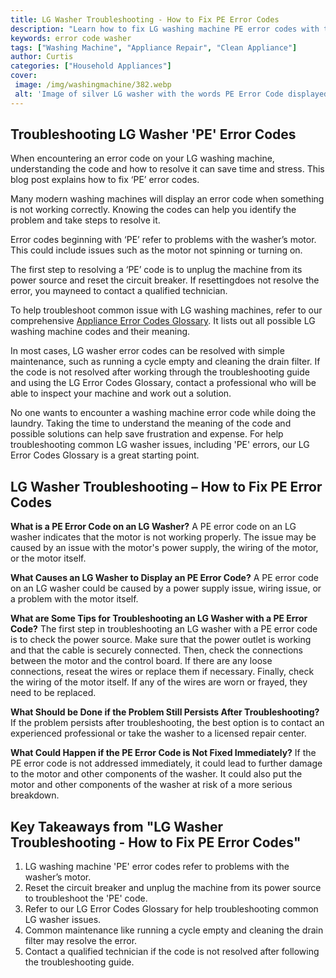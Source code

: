 ```yaml
---
title: LG Washer Troubleshooting - How to Fix PE Error Codes
description: "Learn how to fix LG washing machine PE error codes with this helpful guide We provide detailed instructions to help diagnose and troubleshoot the issue"
keywords: error code washer
tags: ["Washing Machine", "Appliance Repair", "Clean Appliance"]
author: Curtis
categories: ["Household Appliances"]
cover: 
 image: /img/washingmachine/382.webp
 alt: 'Image of silver LG washer with the words PE Error Code displayed on its screen'
---
```

## Troubleshooting LG Washer 'PE' Error Codes
When encountering an error code on your LG washing machine, understanding the code and how to resolve it can save time and stress. This blog post explains how to fix ‘PE’ error codes.

Many modern washing machines will display an error code when something is not working correctly. Knowing the codes can help you identify the problem and take steps to resolve it.

Error codes beginning with ‘PE’ refer to problems with the washer’s motor. This could include issues such as the motor not spinning or turning on. 

The first step to resolving a ‘PE’ code is to unplug the machine from its power source and reset the circuit breaker. If resettingdoes not resolve the error, you mayneed to contact a qualified technician. 

To help troubleshoot common issue with LG washing machines, refer to our comprehensive [Appliance Error Codes Glossary](./error-codes/). It lists out all possible LG washing machine codes and their meaning.

In most cases, LG washer error codes can be resolved with simple maintenance, such as running a cycle empty and cleaning the drain filter. If the code is not resolved after working through the troubleshooting guide and using the LG Error Codes Glossary, contact a professional who will be able to inspect your machine and work out a solution.

No one wants to encounter a washing machine error code while doing the laundry. Taking the time to understand the meaning of the code and possible solutions can help save frustration and expense. For help troubleshooting common LG washer issues, including 'PE' errors, our LG Error Codes Glossary is a great starting point.

## LG Washer Troubleshooting – How to Fix PE Error Codes

**What is a PE Error Code on an LG Washer?** 
A PE error code on an LG washer indicates that the motor is not working properly. The issue may be caused by an issue with the motor's power supply, the wiring of the motor, or the motor itself.

**What Causes an LG Washer to Display an PE Error Code?** 
A PE error code on an LG washer could be caused by a power supply issue, wiring issue, or a problem with the motor itself.

**What are Some Tips for Troubleshooting an LG Washer with a PE Error Code?** 
The first step in troubleshooting an LG washer with a PE error code is to check the power source. Make sure that the power outlet is working and that the cable is securely connected. Then, check the connections between the motor and the control board. If there are any loose connections, reseat the wires or replace them if necessary. Finally, check the wiring of the motor itself. If any of the wires are worn or frayed, they need to be replaced.

**What Should be Done if the Problem Still Persists After Troubleshooting?**
If the problem persists after troubleshooting, the best option is to contact an experienced professional or take the washer to a licensed repair center.

**What Could Happen if the PE Error Code is Not Fixed Immediately?** 
If the PE error code is not addressed immediately, it could lead to further damage to the motor and other components of the washer. It could also put the motor and other components of the washer at risk of a more serious breakdown.

## Key Takeaways from "LG Washer Troubleshooting - How to Fix PE Error Codes" 
1. LG washing machine 'PE' error codes refer to problems with the washer’s motor.
2. Reset the circuit breaker and unplug the machine from its power source to troubleshoot the 'PE' code.
3. Refer to our LG Error Codes Glossary for help troubleshooting common LG washer issues.
4. Common maintenance like running a cycle empty and cleaning the drain filter may resolve the error. 
5. Contact a qualified technician if the code is not resolved after following the troubleshooting guide.
